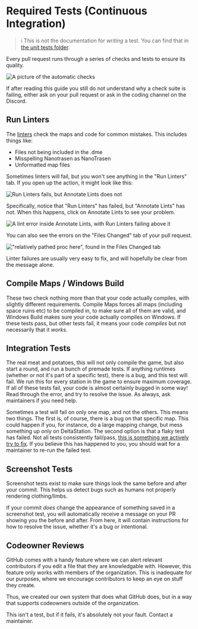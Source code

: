 # Required Tests (Continuous Integration)

> ℹ️ This is not the documentation for *writing* a test. You can find that in [the unit tests folder](../../code/modules/unit_tests/README.md).

Every pull request runs through a series of checks and tests to ensure its quality.

![A picture of the automatic checks](https://user-images.githubusercontent.com/35135081/192867761-0edfe4e2-399c-4dc1-824e-ca042f8bbe4b.png)

If after reading this guide you still do not understand why a check suite is failing, either ask on your pull request or ask in the coding channel on the Discord.

## Run Linters

The [linters](https://en.wikipedia.org/wiki/Lint_(software)) check the maps and code for common mistakes. This includes things like:

- Files not being included in the .dme
- Misspelling Nanotrasen as NanoTrasen
- Unformatted map files

Sometimes linters will fail, but you won't see anything in the "Run Linters" tab. If you open up the action, it might look like this:

![Run Linters fails, but Annotate Lints does not](https://user-images.githubusercontent.com/35135081/192870304-f848d576-5bcd-41bf-9514-362e2972a401.png)

Specifically, notice that "Run Linters" has failed, but "Annotate Lints" has not. When this happens, click on Annotate Lints to see your problem.

![A lint error inside Annotate Lints, with Run Linters failing above it](https://user-images.githubusercontent.com/35135081/192870602-96dc6bcb-c24d-4d14-9f8c-6a40c93bcdb1.png)

You can also see the errors on the "Files Changed" tab of your pull request.

!["relatively pathed proc here", found in the Files Changed tab](https://user-images.githubusercontent.com/35135081/192870833-d2020500-3fcb-466f-9586-395df44c4095.png)

Linter failures are usually very easy to fix, and will hopefully be clear from the message alone.

## Compile Maps / Windows Build

These two check nothing more than that your code actually compiles, with slightly different requirements. Compile Maps forces all maps (including space ruins etc) to be compiled in, to make sure all of them are valid, and Windows Build makes sure your code actually compiles on Windows. If these tests pass, but other tests fail, it means your code *compiles* but not necessarily that it *works*.

## Integration Tests

The real meat and potatoes, this will not only compile the game, but also start a round, and run a bunch of premade tests. If anything runtimes (whether or not it's part of a specific test), there is a bug, and this test will fail. We run this for every station in the game to ensure maximum coverage. If all of these tests fail, your code is almost certainly bugged in some way! Read through the error, and try to resolve the issue. As always, ask maintainers if you need help.

Sometimes a test will fail on only one map, and not the others. This means two things. The first is, of course, there is a bug on that specific map. This could happen if you, for instance, do a large mapping change, but mess something up only on DeltaStation. The second option is that a flaky test has failed. Not all tests consistently fail/pass, [this is something we actively try to fix](https://github.com/tgstation/tgstation/issues?q=is%3Aopen%20is%3Aissue%20project%3Atgstation%2Ftgstation%2F19). If you believe this has happened to you, you should wait for a maintainer to re-run the failed test.

## Screenshot Tests

Screenshot tests exist to make sure things look the same before and after your commit. This helps us detect bugs such as humans not properly rendering clothing/limbs.

If your commit *does* change the appearance of something saved in a screenshot test, you will automatically receive a message on your PR showing you the before and after. From here, it will contain instructions for how to resolve the issue, whether it's a bug or intentional.

## Codeowner Reviews

GitHub comes with a handy feature where we can alert relevant contributors if you edit a file that they are knowledgable with. However, this feature only works with members of the organization. This is inadequate for our purposes, where we encourage contributors to keep an eye on stuff they create.

Thus, we created our own system that does what GitHub does, but in a way that supports codeowners outside of the organization.

This isn't a test, but if it fails, it's absolutely not your fault. Contact a maintainer.
